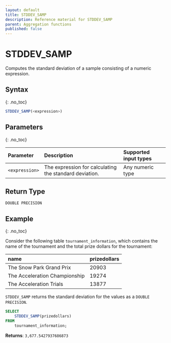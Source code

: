 ```yaml
---
layout: default
title: STDDEV_SAMP
description: Reference material for STDDEV_SAMP
parent: Aggregation functions
published: false
---
```


# STDDEV\_SAMP

Computes the standard deviation of a sample consisting of a numeric expression.

## Syntax
{: .no_toc}

```sql
STDDEV_SAMP(<expression>)
```
## Parameters 
{: .no_toc}

| Parameter | Description               | Supported input types |
| :--------- | :----------------------------------- | :--------|
| `<expression>`  | The expression for calculating the standard deviation. | Any numeric type | 

## Return Type
`DOUBLE PRECISION`

## Example
{: .no_toc}

Consider the following table `tournament_information`, which contains the name of the tournament and the total prize dollars for the tournament: 

| name | prizedollars | 
|:-------| :--------|
| The Snow Park Grand Prix | 20903	| 
| The Acceleration Championship | 19274	|
The Acceleration Trials | 13877 | 


`STDDEV_SAMP` returns the standard deviation for the values as a `DOUBLE PRECISION`.

```sql
SELECT
	STDDEV_SAMP(prizedollars)
FROM
	tournament_information;
```

**Returns**: `3,677.5427937686873`
